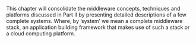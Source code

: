 This chapter will consolidate the middleware concepts, techniques and platforms discussed in Part II by presenting detailed descriptions of a few complete systems. Where, by ’system’ we mean a complete middleware stack, an application building framework that makes use of such a stack or a cloud computing platform.
